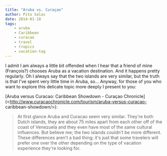 ```yaml
---
title: "Aruba vs. Curaçao"
author: Pito Salas
date: 2014-01-18
tags:
    - aruba
    - Caribbean
    - curacao
    - travel
    - tropics
    - vacation-tag
---
```




I admit I am always a little bit offended when I hear that a friend of mine
(François?) chooses Aruba as a vacation destination. And it happens pretty
regularly. Oh I always say that the two islands are very similar, but the
truth is that I've spent very little time in Aruba, so… Anyway, for those of
you who want to explore this delicate topic more deeply I present to you:

[Aruba versus Curacao: Caribbean Showdown - Curaçao
Chronicle](<http://www.curacaochronicle.com/tourism/aruba-versus-curacao-
caribbean-showdown/>):

> At first glance Aruba and Curacao seem very similar. They're both Dutch
> islands, they are about 75 miles apart from each other off of the coast of
> Venezuela and they even have most of the same cultural influences. But
> believe me; the two islands couldn't be more different. These differences
> aren't a bad thing; it's just that some travelers will prefer one over the
> other depending on the type of vacation experience they're looking for.




